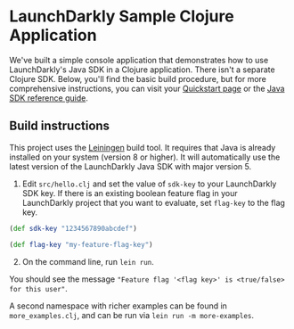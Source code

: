 # LaunchDarkly Sample Clojure Application

We've built a simple console application that demonstrates how to use LaunchDarkly's Java SDK in a Clojure application. There isn't a separate Clojure SDK.
Below, you'll find the basic build procedure, but for more comprehensive instructions, you can visit your [Quickstart page](https://app.launchdarkly.com/quickstart#/)
or the [Java SDK reference guide](https://docs.launchdarkly.com/sdk/server-side/java).

## Build instructions

This project uses the [Leiningen](https://leiningen.org/) build tool. It requires that Java is already installed on your system (version 8 or higher). It will automatically use the latest version of the LaunchDarkly Java SDK with major version 5.

1. Edit `src/hello.clj` and set the value of `sdk-key` to your LaunchDarkly SDK key. If there is an existing boolean feature flag in your LaunchDarkly project that you want to evaluate, set `flag-key` to the flag key.

```clojure
(def sdk-key "1234567890abcdef")

(def flag-key "my-feature-flag-key")
```

2. On the command line, run `lein run`.

You should see the message `"Feature flag '<flag key>' is <true/false> for this user"`.

A second namespace with richer examples can be found in `more_examples.clj`, and can be run via `lein run -m more-examples`.